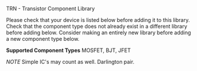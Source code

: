 TRN - Transistor Component Library

Please check that your device is listed below before adding it to this library.
Check that the component type does not already exist in a different library before adding below.
Consider making an entirely new library before adding a new component type below.

__Supported Component Types__
MOSFET, BJT, JFET

*NOTE*
Simple IC's may count as well. Darlington pair.